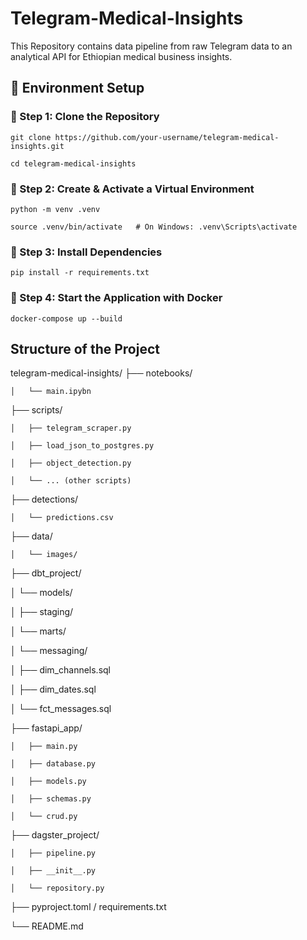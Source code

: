 # Telegram-Medical-Insights
This Repository contains data pipeline from raw Telegram data to an analytical API for Ethiopian medical business insights.

## 🚀 Environment Setup

### 🔹 Step 1: Clone the Repository

    git clone https://github.com/your-username/telegram-medical-insights.git

    cd telegram-medical-insights

### 🔹 Step 2: Create & Activate a Virtual Environment

    python -m venv .venv

    source .venv/bin/activate   # On Windows: .venv\Scripts\activate

### 🔹 Step 3: Install Dependencies

    pip install -r requirements.txt

### 🔹 Step 4: Start the Application with Docker 

    docker-compose up --build

## Structure of the Project
telegram-medical-insights/
├── notebooks/

    │   └── main.ipybn

├── scripts/

    │   ├── telegram_scraper.py

    │   ├── load_json_to_postgres.py

    │   ├── object_detection.py

    │   └── ... (other scripts)

├── detections/

    │   └── predictions.csv

├── data/

    │   └── images/

├── dbt_project/

│   └── models/

│       ├── staging/

│       └── marts/

│           └── messaging/

│               ├── dim_channels.sql

│               ├── dim_dates.sql

│               └── fct_messages.sql

├── fastapi_app/

    │   ├── main.py

    │   ├── database.py

    │   ├── models.py

    │   ├── schemas.py

    │   └── crud.py

├── dagster_project/

    │   ├── pipeline.py         

    │   ├── __init__.py

    │   └── repository.py       

├── pyproject.toml / requirements.txt

└── README.md
